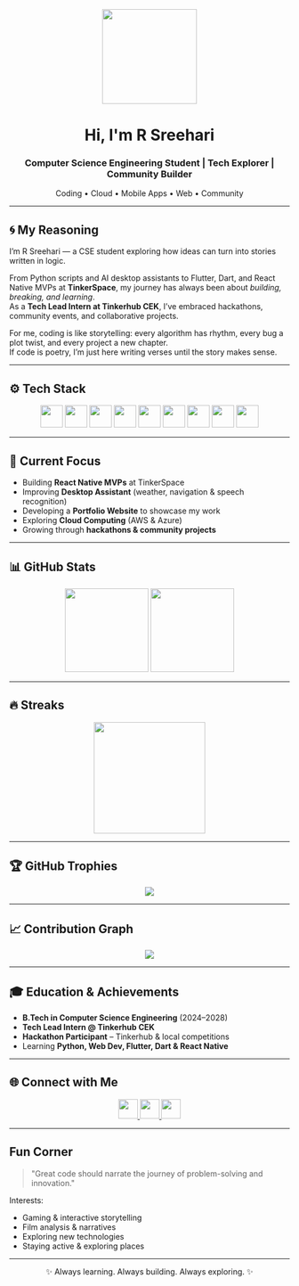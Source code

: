 <div align="center">
  <img height="170" src="https://media.giphy.com/media/M9gbBd9nbDrOTu1Mqx/giphy.gif" />
</div>

<h1 align="center">Hi, I'm R Sreehari</h1>
<h3 align="center">Computer Science Engineering Student | Tech Explorer | Community Builder</h3>

<p align="center">
  Coding • Cloud • Mobile Apps • Web • Community  
</p>

---

## 🌀 My Reasoning  

I’m R Sreehari — a CSE student exploring how ideas can turn into stories written in logic.  

From Python scripts and AI desktop assistants to Flutter, Dart, and React Native MVPs at **TinkerSpace**, my journey has always been about *building, breaking, and learning*.  
As a **Tech Lead Intern at Tinkerhub CEK**, I’ve embraced hackathons, community events, and collaborative projects.  

For me, coding is like storytelling: every algorithm has rhythm, every bug a plot twist, and every project a new chapter.  
If code is poetry, I’m just here writing verses until the story makes sense.  

---

## ⚙️ Tech Stack  

<div align="center">
  <img src="https://cdn.jsdelivr.net/gh/devicons/devicon/icons/python/python-original.svg" height="40"/>
  <img src="https://cdn.jsdelivr.net/gh/devicons/devicon/icons/javascript/javascript-original.svg" height="40"/>
  <img src="https://cdn.jsdelivr.net/gh/devicons/devicon/icons/react/react-original.svg" height="40"/>
  <img src="https://cdn.jsdelivr.net/gh/devicons/devicon/icons/flutter/flutter-original.svg" height="40"/>
  <img src="https://cdn.jsdelivr.net/gh/devicons/devicon/icons/dart/dart-original.svg" height="40"/>
  <img src="https://cdn.jsdelivr.net/gh/devicons/devicon/icons/html5/html5-original.svg" height="40"/>
  <img src="https://cdn.jsdelivr.net/gh/devicons/devicon/icons/css3/css3-original.svg" height="40"/>
  <img src="https://cdn.jsdelivr.net/gh/devicons/devicon/icons/git/git-original.svg" height="40"/>
  <img src="https://cdn.jsdelivr.net/gh/devicons/devicon/icons/vscode/vscode-original.svg" height="40"/>
</div>

---

## 🚀 Current Focus  

- Building **React Native MVPs** at TinkerSpace  
- Improving **Desktop Assistant** (weather, navigation & speech recognition)  
- Developing a **Portfolio Website** to showcase my work  
- Exploring **Cloud Computing** (AWS & Azure)  
- Growing through **hackathons & community projects**  

---

## 📊 GitHub Stats  

<div align="center">
  <img src="https://github-readme-stats.vercel.app/api?username=rsreehari0&show_icons=true&theme=radical&hide_border=false" height="150"/>
  <img src="https://github-readme-stats.vercel.app/api/top-langs?username=rsreehari0&layout=compact&theme=radical&hide_border=false" height="150"/>
</div>

---

## 🔥 Streaks  

<div align="center">
  <img src="https://streak-stats.demolab.com?user=rsreehari0&theme=radical&hide_border=false" height="200"/>
</div>

---

## 🏆 GitHub Trophies  

<div align="center">
  <img src="https://github-profile-trophy.vercel.app/?username=rsreehari0&theme=radical&no-frame=true&no-bg=true&margin-w=4"/>
</div>

---

## 📈 Contribution Graph  

<div align="center">
  <img src="https://github-readme-activity-graph.vercel.app/graph?username=rsreehari0&theme=github-compact&bg_color=0d1117&color=9e4c98&line=00b3ff&point=ffffff&area=true&hide_border=true"/>
</div>

---

## 🎓 Education & Achievements  

- **B.Tech in Computer Science Engineering** (2024–2028)  
- **Tech Lead Intern @ Tinkerhub CEK**  
- **Hackathon Participant** – Tinkerhub & local competitions  
- Learning **Python, Web Dev, Flutter, Dart & React Native**  

---

## 🌐 Connect with Me  

<div align="center">
  <a href="mailto:rsreehari091@gmail.com">
    <img src="https://img.shields.io/badge/Gmail-D14836?style=for-the-badge&logo=gmail&logoColor=white" height="35"/>
  </a>
  <a href="https://www.linkedin.com/in/rsreehari0">
    <img src="https://img.shields.io/badge/LinkedIn-0077B5?style=for-the-badge&logo=linkedin&logoColor=white" height="35"/>
  </a>
  <a href="https://www.instagram.com/_r_sreehari">
    <img src="https://img.shields.io/badge/Instagram-E4405F?style=for-the-badge&logo=instagram&logoColor=white" height="35"/>
  </a>
</div>

---

## Fun Corner  

> "Great code should narrate the journey of problem-solving and innovation."  

Interests:  
- Gaming & interactive storytelling  
- Film analysis & narratives  
- Exploring new technologies  
- Staying active & exploring places  

---

<div align="center">
  ✨ Always learning. Always building. Always exploring. ✨
</div>
